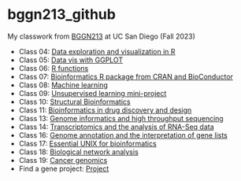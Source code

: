 # bggn213_github
My classwork from [BGGN213](https://bioboot.github.io/bggn213_F23/) at UC San Diego (Fall 2023) 

- Class 04: [Data exploration and visualization in R](https://github.com/kalodiahtoma/bggn213_github/blob/main/class%2005/class04.qmd)
- Class 05: [Data vis with GGPLOT](https://github.com/kalodiahtoma/bggn213_github/blob/main/class%2005/class05.md)
- Class 06: [R functions](https://github.com/kalodiahtoma/bggn213_github/blob/main/class%2005/class06.qmd)
- Class 07: [Bioinformatics R package from CRAN and BioConductor](https://github.com/kalodiahtoma/bggn213_github/blob/main/class%2005/class07.qmd)
- Class 08: [Machine learning](https://github.com/kalodiahtoma/bggn213_github/blob/main/class%2005/class08.qmd)
- Class 09: [Unsupervised learning mini-project](https://github.com/kalodiahtoma/bggn213_github/blob/main/class%2005/class09.qmd)
- Class 10: [Structural Bioinformatics](https://github.com/kalodiahtoma/bggn213_github/blob/main/class%2005/class10.qmd)
- Class 11: [Bioinformatics in drug discovery and design](https://github.com/kalodiahtoma/bggn213_github/blob/main/class%2005/class11.qmd)
- Class 13: [Genome informatics and high throughput sequencing](https://github.com/kalodiahtoma/bggn213_github/blob/main/class%2005/class13.qmd)
- Class 14: [Transcriptomics and the analysis of RNA-Seq data](https://github.com/kalodiahtoma/bggn213_github/blob/main/class%2005/class14.qmd)
- Class 16: [Genome annotation and the interpretation of gene lists](https://github.com/kalodiahtoma/bggn213_github/blob/main/class%2005/class17.qmd)
- Class 17: [Essential UNIX for bioinformatics](https://github.com/kalodiahtoma/bggn213_github/blob/main/class%2005/class17.qmd)
- Class 18: [Biological network analysis](https://github.com/kalodiahtoma/bggn213_github/blob/main/class%2005/class18.qmd)
- Class 19: [Cancer genomics](https://github.com/kalodiahtoma/bggn213_github/blob/main/class%2005/class19.qmd)
- Find a gene project: [Project](https://github.com/kalodiahtoma/bggn213_github/blob/main/class%2005/findagene.qmd)